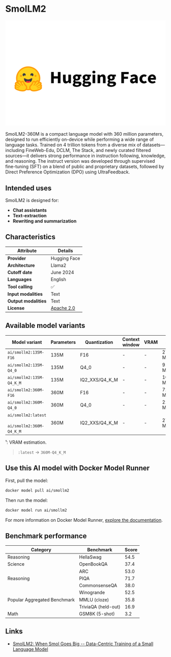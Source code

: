 # SmolLM2

![logo](https://github.com/docker/model-cards/raw/refs/heads/main/logos/hugginfface-280x184-overview@2x.svg)

SmolLM2-360M is a compact language model with 360 million parameters, designed to run efficiently on-device while performing a wide range of language tasks. Trained on 4 trillion tokens from a diverse mix of datasets—including FineWeb-Edu, DCLM, The Stack, and newly curated filtered sources—it delivers strong performance in instruction following, knowledge, and reasoning. The instruct version was developed through supervised fine-tuning (SFT) on a blend of public and proprietary datasets, followed by Direct Preference Optimization (DPO) using UltraFeedback.

## Intended uses

SmolLM2 is designed for:

- **Chat assistants** 
- **Text-extraction**
- **Rewriting and summarization**

## Characteristics

| Attribute             | Details       |
|---------------------- |---------------|
| **Provider**          | Hugging Face  |
| **Architecture**      | Llama2        |
| **Cutoff date**       | June 2024     |
| **Languages**         | English       |
| **Tool calling**      | ✅            |
| **Input modalities**  | Text          |
| **Output modalities** | Text          |
| **License**           | [Apache 2.0](https://www.apache.org/licenses/LICENSE-2.0) |


## Available model variants

| Model variant | Parameters | Quantization | Context window | VRAM | Size |
|---------------|------------|--------------|----------------|------|-------|
| `ai/smollm2:135M-F16` | 135M | F16 | - | - | 270.90 MB |
| `ai/smollm2:135M-Q4_0` | 135M | Q4_0 | - | - | 91.74 MB |
| `ai/smollm2:135M-Q4_K_M` | 135M | IQ2_XXS/Q4_K_M | - | - | 105.47 MB |
| `ai/smollm2:360M-F16` | 360M | F16 | - | - | 725.57 MB |
| `ai/smollm2:360M-Q4_0` | 360M | Q4_0 | - | - | 229.13 MB |
| `ai/smollm2:latest`<br><br>`ai/smollm2:360M-Q4_K_M` | 360M | IQ2_XXS/Q4_K_M | - | - | 270.60 MB |

¹: VRAM estimation.

> `:latest` → `360M-Q4_K_M`

## Use this AI model with Docker Model Runner

First, pull the model:

```bash
docker model pull ai/smollm2
```

Then run the model:

```bash
docker model run ai/smollm2
```

For more information on Docker Model Runner, [explore the documentation](https://docs.docker.com/desktop/features/model-runner/).

## Benchmark performance

| Category                     | Benchmark                   | Score |
|------------------------------|---------------------------- |-------|
| Reasoning                    | HellaSwag                   | 54.5  |
| Science                      | OpenBookQA                  | 37.4  |
|                              | ARC                         | 53.0  |
| Reasoning                    | PIQA                        | 71.7  |
|                              | CommonsenseQA               | 38.0  |
|                              | Winogrande                  | 52.5  |
| Popular Aggregated Benchmark | MMLU (cloze)                | 35.8  |
|                              | TriviaQA (held-out)         | 16.9  |
| Math	                       | GSM8K (5-shot)              | 3.2   |


## Links

- [SmolLM2: When Smol Goes Big -- Data-Centric Training of a Small Language Model](https://arxiv.org/abs/2502.02737) 
